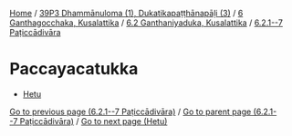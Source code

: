 
[Home](/) / [39P3 Dhammānuloma (1), Dukatikapaṭṭhānapāḷi (3)](../../../../39P3.md) / [6 Ganthagocchaka, Kusalattika](../../../6.md) / [6.2 Ganthaniyaduka, Kusalattika](../../6.2.md) / [6.2.1--7 Paṭiccādivāra](../6.2.1--7.md)

# Paccayacatukka

* [Hetu](Paccayacatukka/Hetu.md)

[Go to previous page (6.2.1--7 Paṭiccādivāra)](../6.2.1--7.md) / [Go to parent page (6.2.1--7 Paṭiccādivāra)](../6.2.1--7.md) / [Go to next page (Hetu)](Paccayacatukka/Hetu.md)


